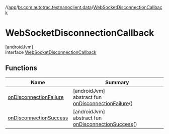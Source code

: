 //[app](../../../index.md)/[br.com.autotrac.testnanoclient.data](../index.md)/[WebSocketDisconnectionCallback](index.md)

# WebSocketDisconnectionCallback

[androidJvm]\
interface [WebSocketDisconnectionCallback](index.md)

## Functions

| Name | Summary |
|---|---|
| [onDisconnectionFailure](on-disconnection-failure.md) | [androidJvm]<br>abstract fun [onDisconnectionFailure](on-disconnection-failure.md)() |
| [onDisconnectionSuccess](on-disconnection-success.md) | [androidJvm]<br>abstract fun [onDisconnectionSuccess](on-disconnection-success.md)() |
